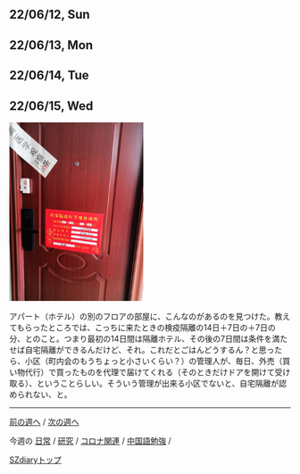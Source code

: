 ## 22/06/12, Sun


## 22/06/13, Mon


## 22/06/14, Tue


## 22/06/15, Wed

<img src="https://github.com/akita11/SZdiary/blob/main/diary/photo/2022-06-15_08.18.53.jpg" width="240px">

アパート（ホテル）の別のフロアの部屋に、こんなのがあるのを見つけた。教えてもらったところでは、こっちに来たときの検疫隔離の14日＋7日の＋7日の分、とのこと。つまり最初の14日間は隔離ホテル、その後の7日間は条件を満たせば自宅隔離ができるんだけど、それ。これだとごはんどうするん？と思ったら、小区（町内会のもうちょっと小さいくらい？）の管理人が、毎日、外売（買い物代行）で買ったものを代理で届けてくれる（そのときだけドアを開けて受け取る）、ということらしい。そういう管理が出来る小区でないと、自宅隔離が認められない、と。


***

[前の週へ](2206-1.md) /
[次の週へ](2206-3.md)

今週の
[日常](../diary/2206-2.md) /
[研究](../research/2206-2.md) /
[コロナ関連](../covid19/2206-2.md) / 
[中国語勉強](../chinese/2206-2.md) / 

[SZdiaryトップ](../../README.md)
